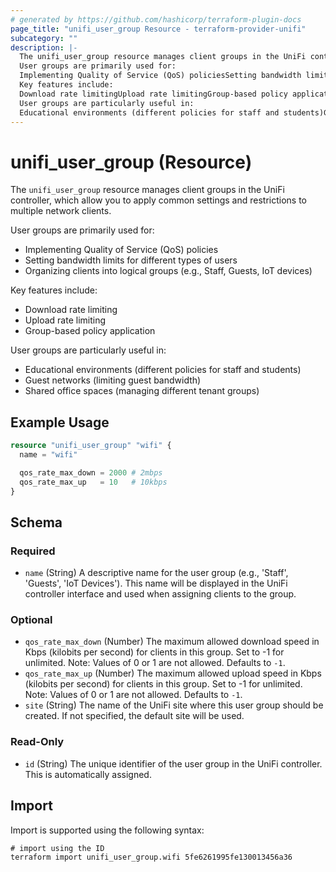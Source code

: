 ```yaml
---
# generated by https://github.com/hashicorp/terraform-plugin-docs
page_title: "unifi_user_group Resource - terraform-provider-unifi"
subcategory: ""
description: |-
  The unifi_user_group resource manages client groups in the UniFi controller, which allow you to apply common settings and restrictions to multiple network clients.
  User groups are primarily used for:
  Implementing Quality of Service (QoS) policiesSetting bandwidth limits for different types of usersOrganizing clients into logical groups (e.g., Staff, Guests, IoT devices)
  Key features include:
  Download rate limitingUpload rate limitingGroup-based policy application
  User groups are particularly useful in:
  Educational environments (different policies for staff and students)Guest networks (limiting guest bandwidth)Shared office spaces (managing different tenant groups)
---
```


# unifi_user_group (Resource)

The `unifi_user_group` resource manages client groups in the UniFi controller, which allow you to apply common settings and restrictions to multiple network clients.

User groups are primarily used for:
  * Implementing Quality of Service (QoS) policies
  * Setting bandwidth limits for different types of users
  * Organizing clients into logical groups (e.g., Staff, Guests, IoT devices)

Key features include:
  * Download rate limiting
  * Upload rate limiting
  * Group-based policy application

User groups are particularly useful in:
  * Educational environments (different policies for staff and students)
  * Guest networks (limiting guest bandwidth)
  * Shared office spaces (managing different tenant groups)

## Example Usage

```terraform
resource "unifi_user_group" "wifi" {
  name = "wifi"

  qos_rate_max_down = 2000 # 2mbps
  qos_rate_max_up   = 10   # 10kbps
}
```

<!-- schema generated by tfplugindocs -->
## Schema

### Required

- `name` (String) A descriptive name for the user group (e.g., 'Staff', 'Guests', 'IoT Devices'). This name will be displayed in the UniFi controller interface and used when assigning clients to the group.

### Optional

- `qos_rate_max_down` (Number) The maximum allowed download speed in Kbps (kilobits per second) for clients in this group. Set to -1 for unlimited. Note: Values of 0 or 1 are not allowed. Defaults to `-1`.
- `qos_rate_max_up` (Number) The maximum allowed upload speed in Kbps (kilobits per second) for clients in this group. Set to -1 for unlimited. Note: Values of 0 or 1 are not allowed. Defaults to `-1`.
- `site` (String) The name of the UniFi site where this user group should be created. If not specified, the default site will be used.

### Read-Only

- `id` (String) The unique identifier of the user group in the UniFi controller. This is automatically assigned.

## Import

Import is supported using the following syntax:

```shell
# import using the ID
terraform import unifi_user_group.wifi 5fe6261995fe130013456a36
```
